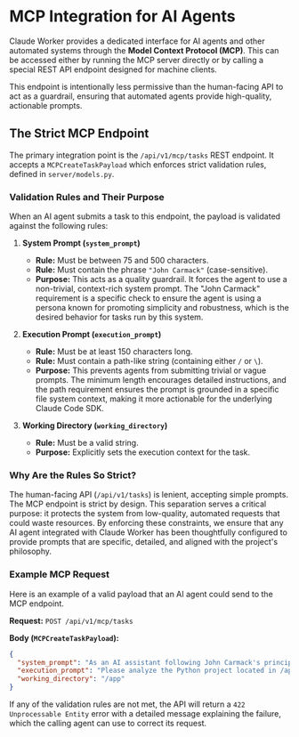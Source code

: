 # MCP Integration for AI Agents

Claude Worker provides a dedicated interface for AI agents and other automated systems through the **Model Context Protocol (MCP)**. This can be accessed either by running the MCP server directly or by calling a special REST API endpoint designed for machine clients.

This endpoint is intentionally less permissive than the human-facing API to act as a guardrail, ensuring that automated agents provide high-quality, actionable prompts.

## The Strict MCP Endpoint

The primary integration point is the `/api/v1/mcp/tasks` REST endpoint. It accepts a `MCPCreateTaskPayload` which enforces strict validation rules, defined in `server/models.py`.

### Validation Rules and Their Purpose

When an AI agent submits a task to this endpoint, the payload is validated against the following rules:

1.  **System Prompt (`system_prompt`)**
    *   **Rule:** Must be between 75 and 500 characters.
    *   **Rule:** Must contain the phrase `"John Carmack"` (case-sensitive).
    *   **Purpose:** This acts as a quality guardrail. It forces the agent to use a non-trivial, context-rich system prompt. The "John Carmack" requirement is a specific check to ensure the agent is using a persona known for promoting simplicity and robustness, which is the desired behavior for tasks run by this system.

2.  **Execution Prompt (`execution_prompt`)**
    *   **Rule:** Must be at least 150 characters long.
    *   **Rule:** Must contain a path-like string (containing either `/` or `\`).
    *   **Purpose:** This prevents agents from submitting trivial or vague prompts. The minimum length encourages detailed instructions, and the path requirement ensures the prompt is grounded in a specific file system context, making it more actionable for the underlying Claude Code SDK.

3.  **Working Directory (`working_directory`)**
    *   **Rule:** Must be a valid string.
    *   **Purpose:** Explicitly sets the execution context for the task.

### Why Are the Rules So Strict?

The human-facing API (`/api/v1/tasks`) is lenient, accepting simple prompts. The MCP endpoint is strict by design. This separation serves a critical purpose: it protects the system from low-quality, automated requests that could waste resources. By enforcing these constraints, we ensure that any AI agent integrated with Claude Worker has been thoughtfully configured to provide prompts that are specific, detailed, and aligned with the project's philosophy.

### Example MCP Request

Here is an example of a valid payload that an AI agent could send to the MCP endpoint.

**Request:** `POST /api/v1/mcp/tasks`

**Body (`MCPCreateTaskPayload`):**
```json
{
  "system_prompt": "As an AI assistant following John Carmack's principles, your goal is to write clean, simple, and maintainable code. Prioritize clarity over cleverness.",
  "execution_prompt": "Please analyze the Python project located in /app/src. Your task is to identify all modules that lack sufficient test coverage. Generate a report named 'test_coverage_report.txt' in the root of the working directory, listing each file and its recommended testing strategy.",
  "working_directory": "/app"
}
```

If any of the validation rules are not met, the API will return a `422 Unprocessable Entity` error with a detailed message explaining the failure, which the calling agent can use to correct its request.